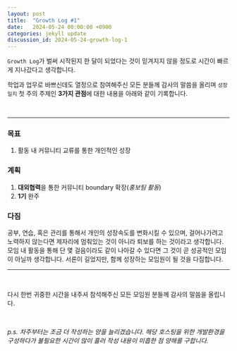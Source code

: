 ```yaml
---
layout: post
title:  "Growth Log #1"
date:   2024-05-24 00:00:00 +0900
categories: jekyll update
discussion_id: 2024-05-24-growth-log-1
---
```

`Growth Log`가 벌써 시작된지 한 달이 되었다는 것이 믿겨지지 않을 정도로 시간이 빠르게 지나갔다고 생각합니다.

학업과 업무로 바쁘신데도 열정으로 참여해주신 모든 분들께 감사의 말씀을 올리며 `성장일지` 첫 주의 주제인 **3가지 관점**에 대한 내용을 아래와 같이 기록합니다.

<br>

---
### 목표
1. 활동 내 커뮤니티 교류를 통한 개인적인 성장

### 계획
1. **대외협력**을 통한 커뮤니티 boundary 확장(*홍보팀 활동*)
2. **1기** 완주

### 다짐
공부, 연습, 혹은 관리를 통해서 개인의 성장속도를 변화시킬 수 있으며, 걸어나가려고 노력하지 않는다면 제자리에 멈춰있는 것이 아니라 퇴보를 하는 것이라고 생각합니다. 모임 내 활동을 통해 단 몇 걸음이라도 같이 나아갈 수 있다면 그 것이 곧 성공적인 모임이 아닐까 생각합니다. 서론이 길었지만, 함께 성장하는 모임원이 될 것을 다짐합니다.

---

<br>

다시 한번 귀중한 시간을 내주셔 참석해주신 모든 모임원 분들께 감사의 말씀을 올립니다.

<br>

*p.s. 차주부터는 조금 더 작성하는 양을 늘리겠습니다. 해당 호스팅을 위한 개발환경을 구성하다가 불필요한 시간이 많이 흘러 작성 내용이 미흡한 점 양해를 구합니다.*